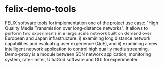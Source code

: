# felix-demo-tools
FELIX software tools for implementation one of the project use case: "High Quality Media Transmission over long-distance networks". It allows to perform two experiments in a large scale network built on demand over European and Japan infrastructure: i) examining long distance network capabilities and evaluating user experience (QoE), and ii) examining a new intelligent network application to control high quality media streaming. Demo-proxy is a module between SDN network application, monitoring system, rate-limiter, UltraGrid software and GUI for experimenter.
